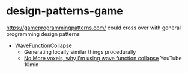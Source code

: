 design-patterns-game
====================

https://gameprogrammingpatterns.com/
could cross over with general programming design patterns


* [WaveFunctionCollapse](https://github.com/mxgmn/WaveFunctionCollapse)
    * Generating locally similar things procedurally
    * [No More voxels, why i'm using wave function collapse](https://www.youtube.com/watch?v=20KHNA9jTsE) YouTube 10min